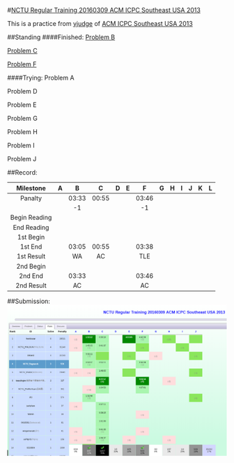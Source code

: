 #[NCTU Regular Training 20160309 ACM ICPC Southeast USA 2013](http://acm.hust.edu.cn/vjudge/contest/view.action?cid=108058#rank)

This is a practice from [vjudge](http://acm.hust.edu.cn/vjudge/toIndex.action) of [ACM ICPC Southeast USA 2013](http://acm.hust.edu.cn/vjudge/contest/view.action?cid=108058#rank)

##Standing
####Finished:
[Problem B](code/pB.cpp)

[Problem C](code/pC.cpp)

[Problem F](code/pF.cpp)

####Trying:
Problem A

Problem D

Problem E

Problem G

Problem H

Problem I

Problem J

##Record:

|   Milestone   |  A  |  B  |  C  |  D  |  E  |  F  |  G  |  H  |  I  |  J  |  K  |  L  |
| :-----------: |:---:|:---:|:---:|:---:|:---:|:---:|:---:|:---:|:---:|:---:|:---:|:---:|
|    Panalty    |     |03:33|00:55|     |     |03:46|     |     |     |     |     |     |
|               |     | -1  |     |     |     | -1  |     |     |     |     |     |     |
| Begin Reading |     |     |     |     |     |     |     |     |     |     |     |     |
|  End Reading  |     |     |     |     |     |     |     |     |     |     |     |     |
|   1st Begin   |     |     |     |     |     |     |     |     |     |     |     |     |
|    1st End    |     |03:05|00:55|     |     |03:38|     |     |     |     |     |     |
|  1st  Result  |     | WA  | AC  |     |     | TLE |     |     |     |     |     |     |
|   2nd Begin   |     |     |     |     |     |     |     |     |     |     |     |     |
|    2nd End    |     |03:33|     |     |     |03:46|     |     |     |     |     |     |
|  2nd  Result  |     | AC  |     |     |     | AC  |     |     |     |     |     |     |

##Submission:
![Record](Doc/record.png)
